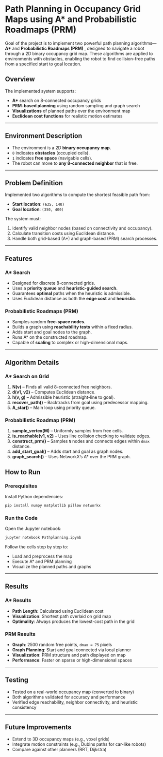 # Path Planning in Occupancy Grid Maps using A\* and Probabilistic Roadmaps (PRM)

Goal of the project is to implement two powerful path planning algorithms—**A\*** and **Probabilistic Roadmaps (PRM)** , designed to navigate a robot through a 2D binary occupancy grid map. These algorithms are applied to environments with obstacles, enabling the robot to find collision-free paths from a specified start to goal location.

## Overview

The implemented system supports:

* **A\*** search on 8-connected occupancy grids
* **PRM-based planning** using random sampling and graph search
* **Visualizations** of planned paths over the environment map
* **Euclidean cost functions** for realistic motion estimates

---

## Environment Description

* The environment is a 2D **binary occupancy map**.
* `0` indicates **obstacles** (occupied cells).
* `1` indicates **free space** (navigable cells).
* The robot can move to **any 8-connected neighbor** that is free.

---

## Problem Definition

Implemented two algorithms to compute the shortest feasible path from:

* **Start location**: `(635, 140)`
* **Goal location**: `(350, 400)`

The system must:

1. Identify valid neighbor nodes (based on connectivity and occupancy).
2. Calculate transition costs using Euclidean distance.
3. Handle both grid-based (A\*) and graph-based (PRM) search processes.

---

##  Features

### A\* Search

* Designed for discrete 8-connected grids.
* Uses a **priority queue** and **heuristic-guided search**.
* Guarantees **optimal** paths when the heuristic is admissible.
* Uses Euclidean distance as both the **edge cost** and **heuristic**.

### Probabilistic Roadmaps (PRM)

* Samples random **free-space nodes**.
* Builds a graph using **reachability tests** within a fixed radius.
* Adds start and goal nodes to the graph.
* Runs A\* on the constructed roadmap.
* Capable of **scaling** to complex or high-dimensional maps.

---

##  Algorithm Details

### A\* Search on Grid

1. **N(v)** – Finds all valid 8-connected free neighbors.
2. **d(v1, v2)** – Computes Euclidean distance.
3. **h(v, g)** – Admissible heuristic (straight-line to goal).
4. **recover\_path()** – Backtracks from goal using predecessor mapping.
5. **A\_star()** – Main loop using priority queue.

### Probabilistic Roadmap (PRM)

1. **sample\_vertex(M)** – Uniformly samples from free cells.
2. **is\_reachable(v1, v2)** – Uses line collision checking to validate edges.
3. **construct\_prm()** – Samples `N` nodes and connects edges within `dmax` distance.
4. **add\_start\_goal()** – Adds start and goal as graph nodes.
5. **graph\_search()** – Uses NetworkX’s A\* over the PRM graph.

##  How to Run

### Prerequisites

Install Python dependencies:

```bash
pip install numpy matplotlib pillow networkx
```

### Run the Code

Open the Jupyter notebook:

```bash
jupyter notebook Pathplanning.ipynb
```

Follow the cells step by step to:

* Load and preprocess the map
* Execute A\* and PRM planning
* Visualize the planned paths and graphs

---

##  Results

### A\* Results

* **Path Length**: Calculated using Euclidean cost
* **Visualization**: Shortest path overlaid on grid map
* **Optimality**: Always produces the lowest-cost path in the grid

### PRM Results

* **Graph**: 2500 random free points, `dmax = 75` pixels
* **Graph Planning**: Start and goal connected via local planner
* **Visualization**: PRM structure and path displayed on map
* **Performance**: Faster on sparse or high-dimensional spaces

---

## Testing

* Tested on a real-world occupancy map (converted to binary)
* Both algorithms validated for accuracy and performance
* Verified edge reachability, neighbor connectivity, and heuristic consistency

---

## Future Improvements

* Extend to 3D occupancy maps (e.g., voxel grids)
* Integrate motion constraints (e.g., Dubins paths for car-like robots)
* Compare against other planners (RRT, Dijkstra)

